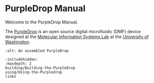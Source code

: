 # PurpleDrop Manual

Welcome to the PurpleDrop Manual. 

The [PurpleDrop](https://purpledrop.io) is an open source digital microfluidic (DMF) device designed at the [Molecular Information Systems Lab](https://misl.cs.washington.edu/) at the [University of Washington](http://www.washington.edu/). 

```{image} images/PurpleDropAssembled.png
:alt: An assembled PurpleDrop
```

```{toctree}
:includehidden:
:maxdepth: 2
building/Building-the-PurpleDrop
using/Using-the-Purpledrop
links
```
